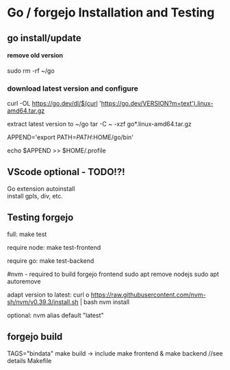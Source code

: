 # Go / forgejo Installation and Testing 

## go install/update
#### remove old version
sudo rm -rf ~/go
### download latest version and configure  
curl -OL https://go.dev/dl/$(curl 'https://go.dev/VERSION?m=text').linux-amd64.tar.gz

extract latest version to ~/go
tar -C ~ -xzf go*.linux-amd64.tar.gz

APPEND='export PATH=$PATH:$HOME/go/bin'

echo $APPEND >> $HOME/.profile

## VScode optional - TODO!?!
Go extension autoinstall  
install gpls, div, etc.

## Testing forgejo
full:
make test

require node:
make test-frontend

require go:
make test-backend

#nvm - required to build forgejo frontend
sudo apt remove nodejs
sudo apt autoremove

adapt version to latest:
curl o https://raw.githubusercontent.com/nvm-sh/nvm/v0.39.3/install.sh | bash
nvm install

optional:
nvm alias default "latest"

## forgejo build
TAGS="bindata" make build
-> include make frontend & make backend //see details Makefile
